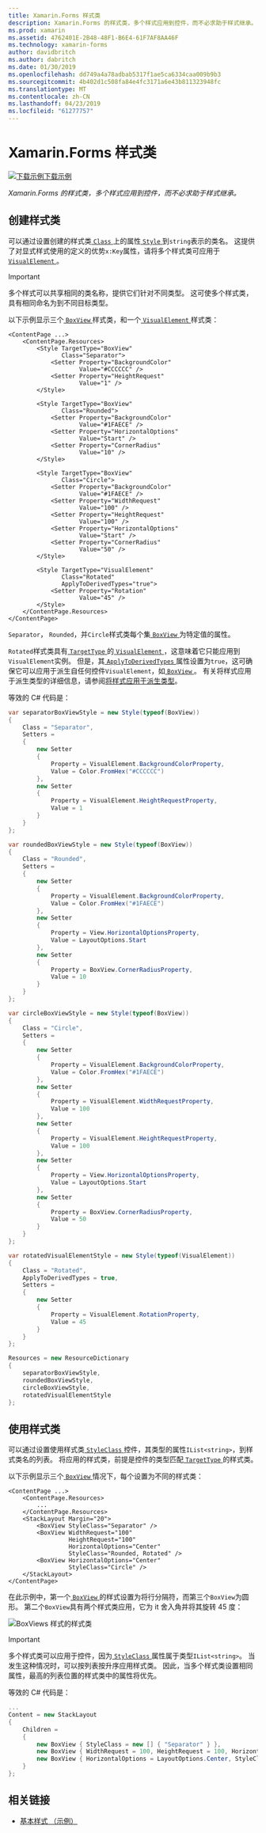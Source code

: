 ```yaml
---
title: Xamarin.Forms 样式类
description: Xamarin.Forms 的样式类，多个样式应用到控件，而不必求助于样式继承。
ms.prod: xamarin
ms.assetid: 4762401E-2B48-48F1-B6E4-61F7AF8AA46F
ms.technology: xamarin-forms
author: davidbritch
ms.author: dabritch
ms.date: 01/30/2019
ms.openlocfilehash: dd749a4a78adbab5317f1ae5ca6334caa009b9b3
ms.sourcegitcommit: 4b402d1c508fa84e4fc3171a6e43b811323948fc
ms.translationtype: MT
ms.contentlocale: zh-CN
ms.lasthandoff: 04/23/2019
ms.locfileid: "61277757"
---
```

# <a name="xamarinforms-style-classes"></a>Xamarin.Forms 样式类

[![下载示例](~/media/shared/download.png)下载示例](https://developer.xamarin.com/samples/xamarin-forms/UserInterface/Styles/BasicStyles/)

_Xamarin.Forms 的样式类，多个样式应用到控件，而不必求助于样式继承。_

## <a name="create-style-classes"></a>创建样式类

可以通过设置创建的样式类[ `Class` ](xref:Xamarin.Forms.Style.Class)上的属性[ `Style` ](xref:Xamarin.Forms.Style)到`string`表示的类名。 这提供了对显式样式使用的定义的优势`x:Key`属性，请将多个样式类可应用于[ `VisualElement` ](xref:Xamarin.Forms.VisualElement)。

> [!IMPORTANT]
> 多个样式可以共享相同的类名称，提供它们针对不同类型。 这可使多个样式类，具有相同命名为到不同目标类型。

以下示例显示三个[ `BoxView` ](xref:Xamarin.Forms.BoxView)样式类，和一个[ `VisualElement` ](xref:Xamarin.Forms.VisualElement)样式类：

```xaml
<ContentPage ...>
    <ContentPage.Resources>
        <Style TargetType="BoxView"
               Class="Separator">
            <Setter Property="BackgroundColor"
                    Value="#CCCCCC" />
            <Setter Property="HeightRequest"
                    Value="1" />
        </Style>

        <Style TargetType="BoxView"
               Class="Rounded">
            <Setter Property="BackgroundColor"
                    Value="#1FAECE" />
            <Setter Property="HorizontalOptions"
                    Value="Start" />
            <Setter Property="CornerRadius"
                    Value="10" />
        </Style>    

        <Style TargetType="BoxView"
               Class="Circle">
            <Setter Property="BackgroundColor"
                    Value="#1FAECE" />
            <Setter Property="WidthRequest"
                    Value="100" />
            <Setter Property="HeightRequest"
                    Value="100" />
            <Setter Property="HorizontalOptions"
                    Value="Start" />
            <Setter Property="CornerRadius"
                    Value="50" />
        </Style>

        <Style TargetType="VisualElement"
               Class="Rotated"
               ApplyToDerivedTypes="true">
            <Setter Property="Rotation"
                    Value="45" />
        </Style>        
    </ContentPage.Resources>
</ContentPage>
```

`Separator`， `Rounded`，并`Circle`样式类每个集[ `BoxView` ](xref:Xamarin.Forms.BoxView)为特定值的属性。

`Rotated`样式类具有[ `TargetType` ](xref:Xamarin.Forms.Style.TargetType)的[ `VisualElement` ](xref:Xamarin.Forms.VisualElement)，这意味着它只能应用到`VisualElement`实例。 但是，其[ `ApplyToDerivedTypes` ](xref:Xamarin.Forms.Style.ApplyToDerivedTypes)属性设置为`true`，这可确保它可以应用于派生自任何控件`VisualElement`，如[ `BoxView` ](xref:Xamarin.Forms.BoxView)。 有关将样式应用于派生类型的详细信息，请参阅[将样式应用于派生类型](implicit.md#apply-a-style-to-derived-types)。

等效的 C# 代码是：

```csharp
var separatorBoxViewStyle = new Style(typeof(BoxView))
{
    Class = "Separator",
    Setters =
    {
        new Setter
        {
            Property = VisualElement.BackgroundColorProperty,
            Value = Color.FromHex("#CCCCCC")
        },
        new Setter
        {
            Property = VisualElement.HeightRequestProperty,
            Value = 1
        }
    }
};

var roundedBoxViewStyle = new Style(typeof(BoxView))
{
    Class = "Rounded",
    Setters =
    {
        new Setter
        {
            Property = VisualElement.BackgroundColorProperty,
            Value = Color.FromHex("#1FAECE")
        },
        new Setter
        {
            Property = View.HorizontalOptionsProperty,
            Value = LayoutOptions.Start
        },
        new Setter
        {
            Property = BoxView.CornerRadiusProperty,
            Value = 10
        }
    }
};

var circleBoxViewStyle = new Style(typeof(BoxView))
{
    Class = "Circle",
    Setters =
    {
        new Setter
        {
            Property = VisualElement.BackgroundColorProperty,
            Value = Color.FromHex("#1FAECE")
        },
        new Setter
        {
            Property = VisualElement.WidthRequestProperty,
            Value = 100
        },
        new Setter
        {
            Property = VisualElement.HeightRequestProperty,
            Value = 100
        },
        new Setter
        {
            Property = View.HorizontalOptionsProperty,
            Value = LayoutOptions.Start
        },
        new Setter
        {
            Property = BoxView.CornerRadiusProperty,
            Value = 50
        }
    }
};

var rotatedVisualElementStyle = new Style(typeof(VisualElement))
{
    Class = "Rotated",
    ApplyToDerivedTypes = true,
    Setters =
    {
        new Setter
        {
            Property = VisualElement.RotationProperty,
            Value = 45
        }
    }
};

Resources = new ResourceDictionary
{
    separatorBoxViewStyle,
    roundedBoxViewStyle,
    circleBoxViewStyle,
    rotatedVisualElementStyle
};
```

## <a name="consume-style-classes"></a>使用样式类

可以通过设置使用样式类[ `StyleClass` ](xref:Xamarin.Forms.VisualElement.StyleClass)控件，其类型的属性`IList<string>`，到样式类名的列表。 将应用的样式类，前提是控件的类型匹配[ `TargetType` ](xref:Xamarin.Forms.Style.TargetType)的样式类。

以下示例显示三个[ `BoxView` ](xref:Xamarin.Forms.BoxView)情况下，每个设置为不同的样式类：

```xaml
<ContentPage ...>
    <ContentPage.Resources>
        ...
    </ContentPage.Resources>
    <StackLayout Margin="20">
        <BoxView StyleClass="Separator" />       
        <BoxView WidthRequest="100"
                 HeightRequest="100"
                 HorizontalOptions="Center"
                 StyleClass="Rounded, Rotated" />
        <BoxView HorizontalOptions="Center"
                 StyleClass="Circle" />
    </StackLayout>
</ContentPage>    
```

在此示例中，第一个[ `BoxView` ](xref:Xamarin.Forms.BoxView)的样式设置为将行分隔符，而第三个`BoxView`为圆形。 第二个`BoxView`具有两个样式类应用，它为 it 舍入角并将其旋转 45 度：

![](style-class-images/boxviews.png "BoxViews 样式的样式类")

> [!IMPORTANT]
> 多个样式类可以应用于控件，因为[ `StyleClass` ](xref:Xamarin.Forms.VisualElement.StyleClass)属性属于类型`IList<string>`。 当发生这种情况时，可以按列表按升序应用样式类。 因此，当多个样式类设置相同属性，最高的列表位置的样式类中的属性将优先。

等效的 C# 代码是：

```csharp
...
Content = new StackLayout
{
    Children =
    {
        new BoxView { StyleClass = new [] { "Separator" } },
        new BoxView { WidthRequest = 100, HeightRequest = 100, HorizontalOptions = LayoutOptions.Center, StyleClass = new [] { "Rounded", "Rotated" } },
        new BoxView { HorizontalOptions = LayoutOptions.Center, StyleClass = new [] { "Circle" } }
    }
};
```

## <a name="related-links"></a>相关链接

- [基本样式 （示例）](https://developer.xamarin.com/samples/xamarin-forms/UserInterface/Styles/BasicStyles/)
